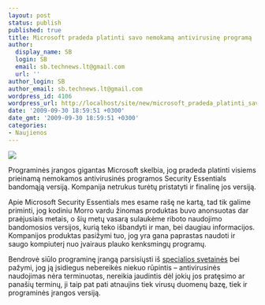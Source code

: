 ```yaml
---
layout: post
status: publish
published: true
title: Microsoft pradeda platinti savo nemokamą antivirusinę programą
author:
  display_name: SB
  login: SB
  email: sb.technews.lt@gmail.com
  url: ''
author_login: SB
author_email: sb.technews.lt@gmail.com
wordpress_id: 4106
wordpress_url: http://localhost/site/new/microsoft_pradeda_platinti_savo_nemokama_antivirusine_programa/
date: '2009-09-30 18:59:51 +0300'
date_gmt: '2009-09-30 18:59:51 +0300'
categories:
- Naujienos
---
```

<div class="imgright"><img src="http://t0.gstatic.com/images?q=tbn:VlgcpX23eRhPQM:http://www.product-reviews.net/wp-content/uploads/download-microsoft-security-essentials-today.jpg"  /></div>
<p>Programinės įrangos gigantas Microsoft skelbia, jog pradeda platinti visiems prieinamą nemokamos antivirusinės programos Security Essentials bandomąją versiją. Kompanija netrukus turėtų pristatyti ir finalinę jos versiją.</p>
<p>Apie Microsoft Security Essentials mes esame rašę ne kartą, tad tik galime priminti, jog kodiniu Morro vardu žinomas produktas buvo anonsuotas dar praėjusiais metais, o šių metų vasarą sulaukėme riboto naudojimo bandomosios versijos, kurią teko išbandyti ir man, bei daugiau informacijos. Kompanijos produktas pasižymi tuo, jog yra gana paprastas naudoti ir saugo kompiuterį nuo įvairaus plauko kenksmingų programų.</p>
<p>Bendrovė siūlo programinę įrangą parsisiųsti iš <a class="ns" href="http://www.microsoft.com/security_essentials/">specialios svetainės</a> bei pažymi, jog ją įsidiegus nebereikės niekuo rūpintis – antivirusinės naudojimas nėra terminuotas, nereikia jaudintis dėl jokių jos pratęsimo ar panašių terminų, ji taip pat pati atnaujins tiek virusų duomenų bazę, tiek ir programinės įrangos versiją.<br /></p>
